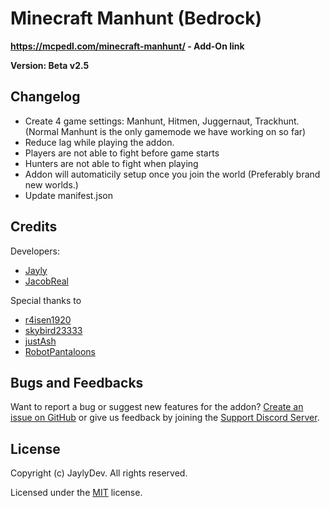 # Minecraft Manhunt (Bedrock)
**https://mcpedl.com/minecraft-manhunt/ - Add-On link**

**Version: Beta v2.5**
## Changelog
- Create 4 game settings: Manhunt, Hitmen, Juggernaut, Trackhunt. (Normal Manhunt is the only gamemode we have working on so far)
- Reduce lag while playing the addon.
- Players are not able to fight before game starts
- Hunters are not able to fight when playing
- Addon will automaticily setup once you join the world (Preferably brand new worlds.)
- Update manifest.json

## Credits
Developers: 
- [Jayly](https://mcpedl.com/user/itsdominicplays/)
- [JacobReal](https://mcpedl.com/user/dreamcraft-studios/)

Special thanks to 
- [r4isen1920](https://mcpedl.com/user/r4isen1920/)
- [skybird23333](https://mcpedl.com/user/skybird23333/)
- [justAsh](https://mcpedl.com/user/pixelpolydigital/)
- [RobotPantaloons](https://mcpedl.com/user/RobotPantaloons/)

## Bugs and Feedbacks
Want to report a bug or suggest new features for the addon? [Create an issue on GitHub](https://github.com/JaylyDev/manhunt/issues/new) or give us feedback by joining the [Support Discord Server](https://discord.gg/Xn8TCJWA).

## License

Copyright (c) JaylyDev. All rights reserved.

Licensed under the [MIT](https://github.com/JaylyDev/manhunt/blob/beta/LICENSE) license.
